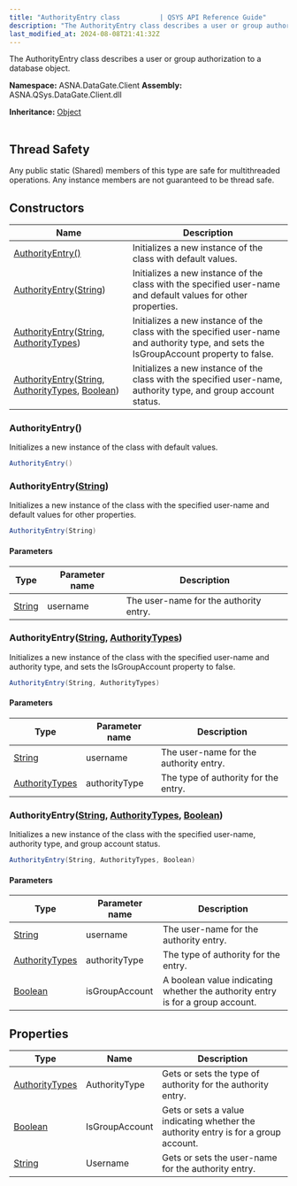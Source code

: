 ```yaml
---
title: "AuthorityEntry class          | QSYS API Reference Guide"
description: "The AuthorityEntry class describes a user or group authorization to a database object. "
last_modified_at: 2024-08-08T21:41:32Z
---
```


The AuthorityEntry class describes a user or group authorization to a database object.

**Namespace:** ASNA.DataGate.Client
**Assembly:** ASNA.QSys.DataGate.Client.dll

**Inheritance:** [Object](https://docs.microsoft.com/en-us/dotnet/api/system.object)
<br>
<br>
## Thread Safety

Any public static (Shared) members of this type are safe for multithreaded operations. Any instance members are not guaranteed to be thread safe.


## Constructors

| Name | Description |
| --- | --- |
| [AuthorityEntry()](#authorityentry) | Initializes a new instance of the  class with default values.
| [AuthorityEntry](#authorityentrystring)([String](https://docs.microsoft.com/en-us/dotnet/api/system.string)) | Initializes a new instance of the  class with the specified user-name and default values for other properties.
| [AuthorityEntry](#authorityentrystring-authoritytypes)([String](https://docs.microsoft.com/en-us/dotnet/api/system.string), [AuthorityTypes](/reference/datagate/datagate-common/authority-types.html)) | Initializes a new instance of the  class with the specified user-name and authority type, and sets the IsGroupAccount property to false.
| [AuthorityEntry](#authorityentrystring-authoritytypes-boolean)([String](https://docs.microsoft.com/en-us/dotnet/api/system.string), [AuthorityTypes](/reference/datagate/datagate-common/authority-types.html), [Boolean](https://docs.microsoft.com/en-us/dotnet/api/system.boolean)) | Initializes a new instance of the  class with the specified user-name, authority type, and group account status.

### AuthorityEntry()

Initializes a new instance of the  class with default values.

```cs
AuthorityEntry()
```

### AuthorityEntry([String](https://docs.microsoft.com/en-us/dotnet/api/system.string))

Initializes a new instance of the  class with the specified user-name and default values for other properties.

```cs
AuthorityEntry(String)
```

#### Parameters

| Type | Parameter name | Description
| --- | --- | ---
| [String](https://docs.microsoft.com/en-us/dotnet/api/system.string) | username | The user-name for the authority entry.

### AuthorityEntry([String](https://docs.microsoft.com/en-us/dotnet/api/system.string), [AuthorityTypes](/reference/datagate/datagate-common/authority-types.html))

Initializes a new instance of the  class with the specified user-name and authority type, and sets the IsGroupAccount property to false.

```cs
AuthorityEntry(String, AuthorityTypes)
```

#### Parameters

| Type | Parameter name | Description
| --- | --- | ---
| [String](https://docs.microsoft.com/en-us/dotnet/api/system.string) | username | The user-name for the authority entry.
| [AuthorityTypes](/reference/datagate/datagate-common/authority-types.html) | authorityType | The type of authority for the entry.

### AuthorityEntry([String](https://docs.microsoft.com/en-us/dotnet/api/system.string), [AuthorityTypes](/reference/datagate/datagate-common/authority-types.html), [Boolean](https://docs.microsoft.com/en-us/dotnet/api/system.boolean))

Initializes a new instance of the  class with the specified user-name, authority type, and group account status.

```cs
AuthorityEntry(String, AuthorityTypes, Boolean)
```

#### Parameters

| Type | Parameter name | Description
| --- | --- | ---
| [String](https://docs.microsoft.com/en-us/dotnet/api/system.string) | username | The user-name for the authority entry.
| [AuthorityTypes](/reference/datagate/datagate-common/authority-types.html) | authorityType | The type of authority for the entry.
| [Boolean](https://docs.microsoft.com/en-us/dotnet/api/system.boolean) | isGroupAccount | A boolean value indicating whether the authority entry is for a group account.

## Properties

| Type | Name | Description
| --- | --- | --- 
| [AuthorityTypes](/reference/datagate/datagate-common/authority-types.html) | AuthorityType | Gets or sets the type of authority for the authority entry. |
| [Boolean](https://docs.microsoft.com/en-us/dotnet/api/system.boolean) | IsGroupAccount | Gets or sets a value indicating whether the authority entry is for a group account. |
| [String](https://learn.microsoft.com/en-us/dotnet/api/system.string?view=net-8.0) | Username | Gets or sets the user-name for the authority entry. |
